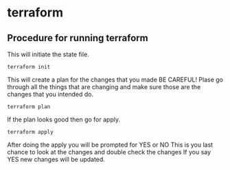 # terraform
## Procedure for running terraform

This will initiate the state file.

```terraform init```

This will create a plan for the changes that you made BE CAREFUL! Plase go through all the things that are changing and make sure those are the changes that you intended do.

```terraform plan```

If the plan looks good then go for apply.

```terraform apply```

After doing the apply you will be prompted for YES or NO This is you last chance to look at the changes and double check the changes If you say YES new changes will be updated.
